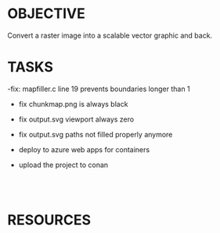 
# OBJECTIVE
Convert a raster image into a scalable vector graphic and back.

# TASKS

-fix: mapfiller.c line 19
    prevents boundaries longer than 1

- fix chunkmap.png is always black

- fix output.svg viewport always zero
    
- fix output.svg paths not filled properly anymore

- deploy to azure web apps for containers

- upload the project to conan

<br>
<br>

# RESOURCES
